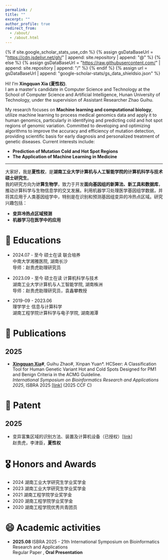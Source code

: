 ```yaml
---
permalink: /
title: ""
excerpt: ""
author_profile: true
redirect_from: 
  - /about/
  - /about.html
---
```


{% if site.google_scholar_stats_use_cdn %}
{% assign gsDataBaseUrl = "https://cdn.jsdelivr.net/gh/" | append: site.repository | append: "@" %}
{% else %}
{% assign gsDataBaseUrl = "https://raw.githubusercontent.com/" | append: site.repository | append: "/" %}
{% endif %}
{% assign url = gsDataBaseUrl | append: "google-scholar-stats/gs_data_shieldsio.json" %}

<span class='anchor' id='about-me'></span>
Hi! I’m **Xingquan Xia (夏性权)**.  
I am a master's candidate in Computer Science and Technology at the School of Computer Science and Artificial Intelligence, Hunan University of Technology, under the supervision of Assistant Researcher Zhao Guihu.   
 
  
My research focuses on **Machine learning and computational biology**, utilize machine learning to process medical genomics data and apply it to human genomics, particularly in identifying and predicting cold and hot spot regions of genomic variation. Committed to developing and optimizing algorithms to improve the accuracy and efficiency of mutation detection, providing scientific basis for early diagnosis and personalized treatment of genetic diseases. Current interests include:  
  
- **Prediction of Mutation Cold and Hot Spot Regions**  
- **The Application of Machine Learning in Medicine**  


---

大家好，我是**夏性权**，是**湖南工业大学计算机与人工智能学院的计算机科学与技术硕士研究生**。  
我的研究方向为**计算生物学**，致力于开发**面向基因组的新算法、新工具和数据库**，推动计算科学与生物信息学的交叉发展。利用机器学习处理医学基因组学数据，并将其应用于人类基因组学中，特别是在识别和预测基因组变异的冷热点区域。研究兴趣包括：

- **变异冷热点区域预测**
- **机器学习在医学中的应用**



# 📖 Educations
- 2024.07 - 至今
硕士在读 联合培养  <br>
中南大学湘雅医院, 湖南长沙<br>
导师：赵贵虎助理研究员  

- 2023.09 - 至今
硕士在读  计算机科学与技术<br>
湖南工业大学计算机与人工智能学院, 湖南株洲<br>
导师：赵贵虎助理研究员，袁鑫攀教授   

- 2019-09 - 2023.06  
理学学士  信息与计算科学<br>
湖南工程学院计算科学与电子学院, 湖南湘潭   

# 📝 Publications

## 2025
- **<u>Xingquan Xia</u>#**, Guihu Zhao#, Xinpan Yuan\*. HCSeer: A Classification Tool for Human Genetic Variant Hot and Cold Spots Designed for PM1 and Benign Criteria in the ACMG Guideline. <br> 
_International Symposium on Bioinformatics Research and Applications 2025_, ISBRA 2025 [[link]](https://doi.org/10.1007/978-981-95-0698-9_1) (2025 CCF C)

# 👔 Patent
## 2025 
- 变异富集区域的识别方法、装置及计算机设备（已授权）[[link]](https://pss-system.cponline.cnipa.gov.cn/documents/detail?prevPageTit=changgui) <br>
  赵贵虎，李津臣，**夏性权**

# 🎖 Honors and Awards
- 2024 湖南工业大学研究生学业奖学金
- 2023 湖南工业大学研究生学业奖学金
- 2021 湖南工程学院学业奖学金
- 2020 湖南工程学院学业奖学金
- 2020 湖南工程学院优秀共青团员

# 😄 Academic activities
- **2025.08** ISBRA 2025 - 21th International Symposium on Bioinformatics Research and Applications<br>
  Regular Paper , **Oral Presentation**  


